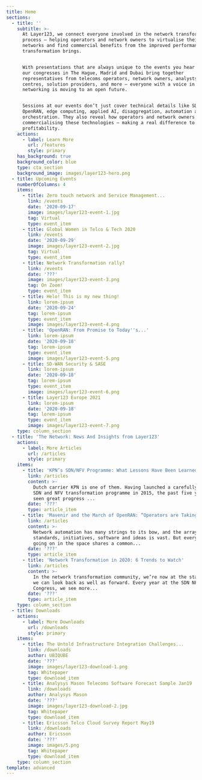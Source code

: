 ```yaml
---
title: Home
sections:
  - title: ''
    subtitle: >-
      At Layer123, we connect everyone involved in the network transformation
      process – helping operators and network owners to virtualise their
      networks and find commercial benefits from the improved performance this
      transformation brings.


      With presentations that are always unique to the events you hear them at,
      our congresses in The Hague, Madrid and Dubai bring together
      representatives from telecoms operators, network owners, analysts, data
      centres, solution providers, and more – everyone with a voice in how
      networking is moving to an open future.


      Sessions at our events don’t just cover technical details like SDN, NFV,
      OpenRAN, edge computing, applied AI, disaggregation, automation and
      orchestration. They also reveal how operators and network owners are
      commercialising these technologies – making a real difference to operator
      profitability.
    actions:
      - label: Learn More
        url: /features
        style: primary
    has_background: true
    background_color: blue
    type: cta_section
    background_image: images/layer123-hero.png
  - title: Upcoming Events
    numberOfColumns: 4
    items:
      - title: Zero touch network and Service Management...
        link: /events
        date: '2020-09-17'
        image: images/layer123-event-1.jpg
        tag: Virtual
        type: event_item
      - title: Global Women in Telco & Tech 2020
        link: /events
        date: '2020-09-29'
        image: images/layer123-event-2.jpg
        tag: Virtual
        type: event_item
      - title: Network Transformation rally?
        link: /events
        date: '???'
        image: images/layer123-event-3.png
        tag: On Zoom!
        type: event_item
      - title: Helo! This is my new thing!
        link: lorem-ipsum
        date: '2020-09-24'
        tag: lorem-ipsum
        type: event_item
        image: images/layer123-event-4.png
      - title: 'OpenRAN: From Promise to Today''s...'
        link: lorem-ipsum
        date: '2020-09-18'
        tag: lorem-ipsum
        type: event_item
        image: images/layer123-event-5.png
      - title: SD-WAN Security & SASE
        link: lorem-ipsum
        date: '2020-09-18'
        tag: lorem-ipsum
        type: event_item
        image: images/layer123-event-6.png
      - title: Layer123 Europe 2021
        link: lorem-ipsum
        date: '2020-09-18'
        tag: lorem-ipsum
        type: event_item
        image: images/layer123-event-7.png
    type: column_section
  - title: 'The Network: News And Insights from Layer123'
    actions:
      - label: More Articles
        url: /articles
        style: primary
    items:
      - title: 'KPN’s SDN/NFV Programme: What Lessons Have Been Learned?'
        link: /articles
        content: >-
          Dutch carrier KPN is one of them. Having launched a carefully-planned
          SDN and NFV transformation programme in 2015, the past five years have
          seen great progress ...
        date: '???'
        type: article_item
      - title: 'Mavenir and the March of OpenRAN: “Operators are Taking...'
        link: /articles
        content: >-
          Network automation has many strings to its bow, and the array of
          standards, initiatives, software and ideas is vast. But everything
          going on in the space shares a common...
        date: '???'
        type: article_item
      - title: 'Network Transformation in 2020: 6 Trends to Watch'
        link: /articles
        content: >-
          In the network transformation community, we’re now at the stage where
          we can look back as well as forward. Every year at the SDN NFV World
          Congress, we see more...
        date: '???'
        type: article_item
    type: column_section
  - title: Downloads
    actions:
      - label: More Downloads
        url: /downloads
        style: primary
    items:
      - title: The Untold Infrastructure Integration Challenges...
        link: /downloads
        author: UBIQUBE
        date: '???'
        image: images/layer123-download-1.png
        tag: Whitepaper
        type: download_item
      - title: Analysys Mason Telecoms Software Forecast Sample Jan19
        link: /downloads
        author: Analysys Mason
        date: '???'
        image: images/layer123-download-2.jpg
        tag: Whitepaper
        type: download_item
      - title: Ericsson Telco Cloud Survey Report May19
        link: /downloads
        author: Ericsson
        date: '???'
        image: images/5.png
        tag: Whitepaper
        type: download_item
    type: column_section
template: advanced
---
```

